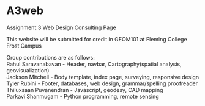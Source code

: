 # A3web
Assignment 3 Web Design Consulting Page

This website will be submitted for credit in GEOM101 at Fleming College Frost Campus

Group contributions are as follows:  
Rahul Saravanabavan - Header, navbar, Cartography(spatial analysis, geovisualization)  
Jackson Mitchell - Body template, index page, surveying, responsive design  
Tyler Rubini - Footer, databases, web design, grammar/spelling proofreader  
Thiluxsaan Puvanendran - Javascript, geodesy, CAD mapping  
Parkavi Shanmugam - Python programming, remote sensing
